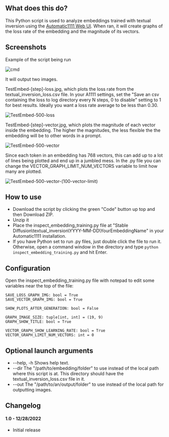 ## What does this do?
This Python script is used to analyze embeddings trained with textual inversion using the [Automatic1111 Web UI](https://github.com/AUTOMATIC1111/stable-diffusion-webui). When ran, it will create graphs of the loss rate of the embedding and the magnitude of its vectors.

## Screenshots
Example of the script being run

![cmd](https://i.imgur.com/8SCCnsX.jpg)

It will output two images.

TestEmbed-[step]-loss.jpg, which plots the loss rate from the textual_inversion_loss.csv file. In your A1111 settings, set the "Save an csv containing the loss to log directory every N steps, 0 to disable" setting to 1 for best results. Ideally you want a loss rate average to be less than 0.30.

![TestEmbed-500-loss](https://i.imgur.com/i2BvuM0.jpg)

TestEmbed-[step]-vector.jpg, which plots the magnitude of each vector inside the embedding. The higher the magnitudes, the less flexible the the embedding will be to other words in a prompt.

![TestEmbed-500-vector](https://i.imgur.com/A5AbHpQ.jpg)

Since each token in an embedding has 768 vectors, this can add up to a lot of lines being plotted and end up in a jumbled mess. In the .py file you can change the VECTOR_GRAPH_LIMIT_NUM_VECTORS variable to limit how many are plotted.

![TestEmbed-500-vector-(100-vector-limit)](https://i.imgur.com/F3ZWiHD.jpg)

## How to use
* Download the script by clicking the green "Code" button up top and then Download ZIP.
* Unzip it
* Place the inspect_embedding_training.py file at "Stable Diffusion\textual_inversion\YYYY-MM-DD\YourEmbeddingName" in your Automatic1111 installation.
* If you have Python set to run .py files, just double click the file to run it. Otherwise, open a command window in the directory and type `python inspect_embedding_training.py` and hit Enter.

## Configuration
Open the inspect_embedding_training.py file with notepad to edit some variables near the top of the file:
```
SAVE_LOSS_GRAPH_IMG: bool = True
SAVE_VECTOR_GRAPH_IMG: bool = True

SHOW_PLOTS_AFTER_GENERATION: bool = False

GRAPH_IMAGE_SIZE: tuple[int, int] = (19, 9)
GRAPH_SHOW_TITLE: bool = True

VECTOR_GRAPH_SHOW_LEARNING_RATE: bool = True
VECTOR_GRAPH_LIMIT_NUM_VECTORS: int = 0
```

## Optional launch arguments
* --help, -h	Shows help text.
* --dir			The "/path/to/embedding/folder" to use instead of the local path where this script is at. This directory should have the textual_inversion_loss.csv file in it.
* --out			The "/path/to/an/output/folder" to use instead of the local path for outputting images.

## Changelog
#### 1.0 - 12/28/2022
* Initial release
